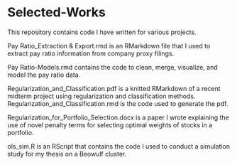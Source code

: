 # Selected-Works
This repository contains code I have written for various projects. 

Pay Ratio_Extraction & Export.rmd is an RMarkdown file that I used to extract pay ratio information from company proxy filings.

Pay Ratio-Models.rmd contains the code to clean, merge, visualize, and model the pay ratio data. 

Regularization_and_Classification.pdf is a knitted RMarkdown of a recent midterm project using regularization and classification methods.
Regularization_and_Classification.rmd is the code used to generate the pdf.

Regularization_for_Portfolio_Selection.docx is a paper I wrote explaining the use of novel penalty terms for selecting optimal weights 
of stocks in a portfolio.

ols_sim.R is an RScript that contains the code I used to conduct a simulation study for my thesis on a Beowulf cluster.
